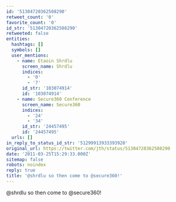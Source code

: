 ```yaml
---
id: '51304720362508290'
retweet_count: '0'
favorite_count: '0'
id_str: '51304720362508290'
retweeted: false
entities:
  hashtags: []
  symbols: []
  user_mentions:
    - name: Etaoin Shrdlu
      screen_name: Shrdlu
      indices:
        - '0'
        - '7'
      id_str: '103074914'
      id: '103074914'
    - name: Secure360 Conference
      screen_name: Secure360
      indices:
        - '24'
        - '34'
      id_str: '24457495'
      id: '24457495'
  urls: []
in_reply_to_status_id_str: '51299913933393920'
original_url: https://twitter.com/jth/status/51304720362508290
date: '2011-03-25T15:29:33.000Z'
sitemap: false
robots: noindex
reply: true
title: '@shrdlu so then come to @secure360!'
---
```


@shrdlu so then come to @secure360!